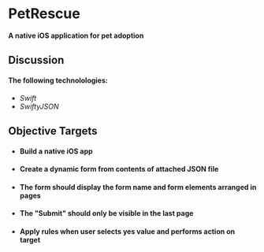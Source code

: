 # PetRescue

**A native iOS application for pet adoption**

## Discussion
#### The following technolologies:
*  *Swift*
*  *SwiftyJSON*

## Objective Targets
* #### Build a native iOS app
* #### Create a dynamic form from contents of  attached JSON file 
* #### The form should display the form name and form elements arranged in pages
* #### The "Submit" should only be visible in the last page
* ####  Apply rules when user selects yes value and performs action on target

